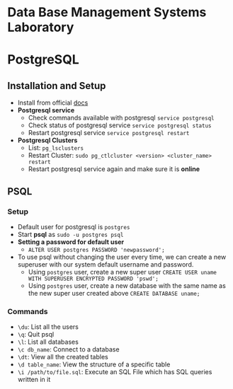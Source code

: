 # Data Base Management Systems Laboratory

# PostgreSQL

## Installation and Setup

-   Install from official [docs](https://www.postgresql.org/download/linux/ubuntu/)
-   **Postgresql service**
    -   Check commands available with postgresql `service postgresql`
    -   Check status of postgresql service `service postgresql status`
    -   Restart postgresql service `service postgresql restart`
-   **Postgresql Clusters**
    -   List: `pg_lsclusters`
    -   Restart Cluster: `sudo pg_ctlcluster <version> <cluster_name> restart`
    -   Restart postgresql service again and make sure it is **online**

## PSQL

### Setup

-   Default user for postgresql is `postgres`
-   Start **psql** as `sudo -u postgres psql`
-   **Setting a password for default user**
    -   `ALTER USER postgres PASSWORD 'newpassword';`
-   To use psql without changing the user every time, we can create a new superuser with our system default username and password.
    -   Using `postgres` user, create a new super user `CREATE USER uname WITH SUPERUSER ENCRYPTED PASSWORD 'pswd';`
    -   Using `postgres` user, create a new database with the same name as the new super user created above `CREATE DATABASE uname;`

### Commands

-   `\du`: List all the users
-   `\q`: Quit psql
-   `\l`: List all databases
-   `\c db_name`: Connect to a database
-   `\dt`: View all the created tables
-   `\d table_name`: View the structure of a specific table
-   `\i /path/to/file.sql`: Execute an SQL File which has SQL queries written in it
